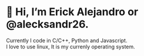 # 👋 Hi, I’m Erick Alejandro or @alecksandr26.
Currently I code in C/C++, Python and Javascript. <br />
I love to use linux, It is my currenly operating system. <br />

<!---
alecksandr26/alecksandr26 is a ✨ special ✨ repository because its `README.md` (this file) appears on your GitHub profile.
You can click the Preview link to take a look at your changes.
--->
